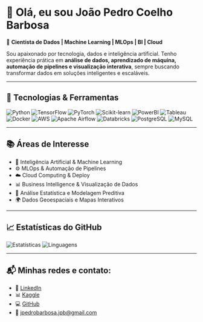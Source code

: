 # 👋 Olá, eu sou João Pedro Coelho Barbosa  

🎯 **Cientista de Dados | Machine Learning | MLOps | BI | Cloud**  

Sou apaixonado por tecnologia, dados e inteligência artificial. Tenho experiência prática em **análise de dados, aprendizado de máquina, automação de pipelines e visualização interativa**, sempre buscando transformar dados em soluções inteligentes e escaláveis.  

---

## 🚀 Tecnologias & Ferramentas
![Python](https://img.shields.io/badge/Python-3776AB?style=for-the-badge&logo=python&logoColor=white)
![TensorFlow](https://img.shields.io/badge/TensorFlow-FF6F00?style=for-the-badge&logo=tensorflow&logoColor=white)
![PyTorch](https://img.shields.io/badge/PyTorch-EE4C2C?style=for-the-badge&logo=pytorch&logoColor=white)
![Scikit-learn](https://img.shields.io/badge/Scikit--learn-F7931E?style=for-the-badge&logo=scikitlearn&logoColor=white)
![PowerBI](https://img.shields.io/badge/PowerBI-F2C811?style=for-the-badge&logo=powerbi&logoColor=black)
![Tableau](https://img.shields.io/badge/Tableau-E97627?style=for-the-badge&logo=tableau&logoColor=white)
![Docker](https://img.shields.io/badge/Docker-2496ED?style=for-the-badge&logo=docker&logoColor=white)
![AWS](https://img.shields.io/badge/AWS-232F3E?style=for-the-badge&logo=amazonaws&logoColor=white)
![Apache Airflow](https://img.shields.io/badge/Apache%20Airflow-017CEE?style=for-the-badge&logo=apacheairflow&logoColor=white)
![Databricks](https://img.shields.io/badge/Databricks-FF3621?style=for-the-badge&logo=databricks&logoColor=white)
![PostgreSQL](https://img.shields.io/badge/PostgreSQL-336791?style=for-the-badge&logo=postgresql&logoColor=white)
![MySQL](https://img.shields.io/badge/MySQL-4479A1?style=for-the-badge&logo=mysql&logoColor=white)

---

## 📚 Áreas de Interesse
- 🤖 Inteligência Artificial & Machine Learning
- ⚙️ MLOps & Automação de Pipelines
- ☁️ Cloud Computing & Deploy
- 📊 Business Intelligence & Visualização de Dados
- 🧩 Análise Estatística e Modelagem Preditiva
- 🌍 Dados Geoespaciais e Mapas Interativos

---

## 📈 Estatísticas do GitHub
![Estatísticas](https://github-readme-stats.vercel.app/api?username=barbosajpc&show_icons=true&theme=tokyonight)
![Linguagens](https://github-readme-stats.vercel.app/api/top-langs/?username=barbosajpc&layout=compact&theme=tokyonight)

---

## 📬 Minhas redes e contato:
- 💼 [LinkedIn](https://www.linkedin.com/in/jo%C3%A3o-pedro-barbosa-697678254/)
- 📊 [Kaggle](https://www.kaggle.com/barbosajpc)
- 💻 [GitHub](https://github.com/barbosajpc)
- 📧 jpedrobarbosa.jpb@gmail.com
